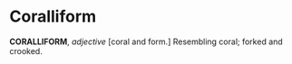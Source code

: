 # Coralliform

**CORALLIFORM**, _adjective_ \[coral and form.\] Resembling coral; forked and crooked.